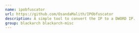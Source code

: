 ```yaml
---
name: ipobfuscator
url: https://github.com/OsandaMalith/IPObfuscator
description: A simple tool to convert the IP to a DWORD IP.
group: blackarch blackarch-misc
---
```

